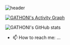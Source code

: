 ![header](https://user-images.githubusercontent.com/95654321/151125808-7e478f36-c1d1-49da-84f7-c71accf1dc62.png)

<a href="https://github.com/Finyasy/github-readme-activity-graph"><img alt="GATHONI's Activity Graph" src="https://activity-graph.herokuapp.com/graph?username=GATHONI-WANJIRA&bg_color=1F222E&color=F8D866&line=D9E650&point=FFFFFF&hide_border=true" /></a>

![GATHONI's GitHub stats](https://github-readme-stats.vercel.app/api?username=GATHONI-WANJIRA&theme=merko&show_icons=true)
- 📫 How to reach me: ...

